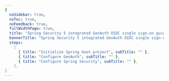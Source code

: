 ```yaml
---
{
  noSidebar: true,
  noToc: true,
  noFeedback: true,
  fullWidthPage: true,
  title: "Spring Security 5 integrated GenAuth OIDC single sign-on guide",
  bannerTitle: "Spring Security 5 integrated GenAuth OIDC single sign-on guide",
  steps:
    [
      { title: "Initialize Spring boot project", subTitle: "" },
      { title: "Configure GenAuth", subTitle: "" },
      { title: "Configure Spring Security", subTitle: "" },
    ],
}
---
```


<IntegrationDetail/>
